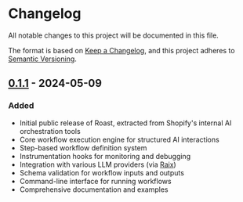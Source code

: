 # Changelog

All notable changes to this project will be documented in this file.

The format is based on [Keep a Changelog](https://keepachangelog.com/en/1.0.0/),
and this project adheres to [Semantic Versioning](https://semver.org/spec/v2.0.0.html).

## [0.1.1] - 2024-05-09

### Added
- Initial public release of Roast, extracted from Shopify's internal AI orchestration tools
- Core workflow execution engine for structured AI interactions
- Step-based workflow definition system
- Instrumentation hooks for monitoring and debugging
- Integration with various LLM providers (via [Raix](https://github.com/OlympiaAI/raix))
- Schema validation for workflow inputs and outputs
- Command-line interface for running workflows
- Comprehensive documentation and examples

[0.1.1]: https://github.com/Shopify/roast/releases/tag/v0.1.1
